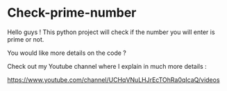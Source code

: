 # Check-prime-number
Hello guys ! This python project will check if the number you will enter is prime or not.

You would like more details on the code ?

Check out my Youtube channel where I explain in much more details :

https://www.youtube.com/channel/UCHqVNuLHJrEcTOhRa0qIcaQ/videos
